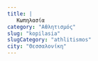 ```yaml
---
title: |
   Κωπηλασία
category: "Αθλητισμός"
slug: "kopilasia"
slugCategory: "athlitismos"
city: "Θεσσαλονίκη"
---
```


